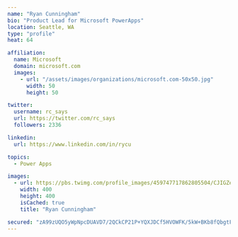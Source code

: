 ```yaml
---
name: "Ryan Cunningham"
bio: "Product Lead for Microsoft PowerApps"
location: Seattle, WA
type: "profile"
heat: 64

affiliation:
  name: Microsoft
  domain: microsoft.com
  images:
    - url: "/assets/images/organizations/microsoft.com-50x50.jpg"
      width: 50
      height: 50

twitter:
  username: rc_says
  url: https://twitter.com/rc_says
  followers: 2336

linkedin:
  url: https://www.linkedin.com/in/rycu

topics:
  - Power Apps

images:
  - url: https://pbs.twimg.com/profile_images/459747717862805504/CJIGZejd_400x400.png
    width: 400
    height: 400
    isCached: true
    title: "Ryan Cunningham"

secured: "zA99zUQO5yWpNpcDUAVD7/2QCkCP21P+YQXJDCf5HVOWFK/5kW+BKb8fQbgtFNOLlQvag/Bjno0SSkN1nqj+6PR5c9827l/h0m00yZ9cC4qbWIpIlOR35V4MMWPhqieQcvnkqE7DYaQnHn/SJX98jysPE6nSN1YSOIDqFxIdeFpUBsuzIOYUkcxyKiPKybursNXnT5qVt+drueGeYWSIIW2axQ89RY8rymBYfyW5/l8b37Kl1ZgxQ68mVD9dul5NuQuSKJIDlp4duH+NRDmMkdypziMpPgBe9tgkW5Tm1RozB+A1HT5DbSf8qjOYHFBCfCOMiYqt29iY44+wniFpXeai6gXdK1+8hUARY66K1V+1dTXEB/lmvWMntr2DeorJAZ/4MgdeH7yviJv/7vv9jhws0gbyrsoy4VoWwKwAAIE=;4TYYIzvHFVoUng4+dzmAlQ=="
---
```


